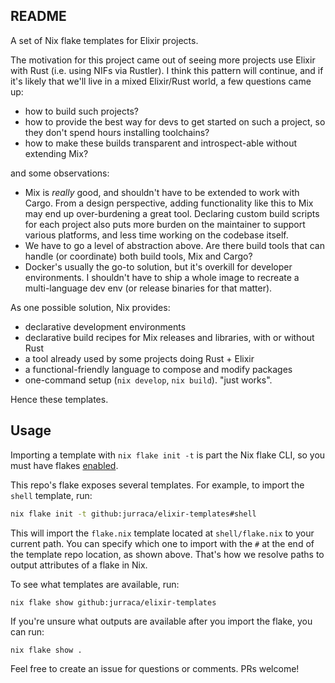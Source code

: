 ## README

A set of Nix flake templates for Elixir projects.

The motivation for this project came out of seeing more projects use Elixir with Rust (i.e. using NIFs via Rustler). I think this pattern will continue, and if it's likely that we'll live in a mixed Elixir/Rust world, a few questions came up:
- how to build such projects?
- how to provide the best way for devs to get started on such a project, so they don't spend hours installing toolchains?
- how to make these builds transparent and introspect-able without extending Mix?

and some observations:
- Mix is _really_ good, and shouldn't have to be extended to work with Cargo. From a design perspective, adding functionality like this to Mix may end up over-burdening a great tool. Declaring custom build scripts for each project also puts more burden on the maintainer to support various platforms, and less time working on the codebase itself.
- We have to go a level of abstraction above. Are there build tools that can handle (or coordinate) both build tools, Mix and Cargo?
- Docker's usually the go-to solution, but it's overkill for developer environments. I shouldn't have to ship a whole image to recreate a multi-language dev env (or release binaries for that matter).

As one possible solution, Nix provides:
- declarative development environments
- declarative build recipes for Mix releases and libraries, with or without Rust
- a tool already used by some projects doing Rust + Elixir
- a functional-friendly language to compose and modify packages
- one-command setup (`nix develop`, `nix build`). "just works".

Hence these templates.

## Usage

Importing a template with `nix flake init -t` is part the Nix flake CLI, so you must have flakes [enabled](./enable-flakes.md).

This repo's flake exposes several templates. For example, to import the `shell` template, run:
```bash
nix flake init -t github:jurraca/elixir-templates#shell
```

This will import the `flake.nix` template located at `shell/flake.nix` to your current path. You can specify which one to import with the `#` at the end of the template repo location, as shown above. That's how we resolve paths to output attributes of a flake in Nix.

To see what templates are available, run:
```
nix flake show github:jurraca/elixir-templates
```

If you're unsure what outputs are available after you import the flake, you can run:
```bash
nix flake show .
```

Feel free to create an issue for questions or comments. PRs welcome!